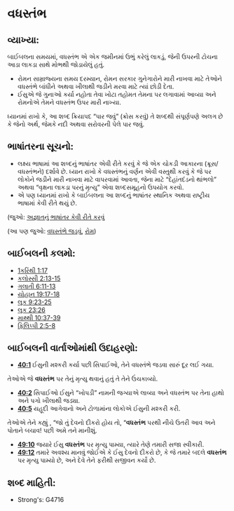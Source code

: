 # વધસ્તંભ 

## વ્યાખ્યા: 

બાઈબલના સમયમાં, વધસ્તંભ એ એક જમીનમાં ઉભું કરેલું લાકડું, જેની ઉપરની ટોચના આડા લાકડા સાથે મોભથી જોડાયેલું હતું.

* રોમન સામ્રાજ્યના સમય દરમ્યાન, રોમન સરકાર ગુનેગારોને મારી નાખવા માટે તેઓને વધસ્તંભે બાંધીને અથવા ખીલાથી જડીને મરવા માટે ત્યાં છોડી દેતા.
* ઈસુએ જે ગુનાઓ કર્યા નહોતા તેવા ખોટા તહોમત તેમના પર લગાવામાં આવ્યા અને રોમનોએ તેમને વધસ્તંભ ઉપર મારી નાખ્યા.

ધ્યાનમાં રાખો કે, આ શબ્દ ક્રિયાપદ “પાર જવું” (ક્રોસ કરવું) તે શબ્દથી સંપૂર્ણપણે અલગ છે કે જેનો અર્થ, જેમકે નદી અથવા સરોવરની પેલે પાર જવું.

## ભાષાંતરના સૂચનો: 

* લક્ષ્ય ભાષામાં આ શબ્દનું ભાષાંતર એવી રીતે કરવું કે જે એક ચોકડી આકારના (ક્રૂસ/વધસ્તંભને) દર્શાવે છે. ધ્યાન રાખો કે વધસ્તંભનું વર્ણન એવી વસ્તુથી કરવું કે જે પર લોકોને જડીને મારી નાખવા માટે વાપરવામાં આવતા, જેના માટે “દેહાંતદંડનો થાંભલો” અથવા “વૃક્ષના લાકડા પરનું મૃત્યુ” એવા શબ્દસમૂહનો ઉપયોગ કરવો.
* એ પણ ધ્યાનમાં રાખો કે બાઈબલના આ શબ્દનું ભાષાંતર સ્થાનિક અથવા રાષ્ટ્રીય ભાષામાં કેવી રીતે થયું છે.

(જુઓ: [અજ્ઞાતનું ભાષાંતર કેવી રીતે કરવું](rc://gu/ta/man/translate/translate-unknown)

(આ પણ જુઓ: [વધસ્તંભે જડવું](../kt/crucify.md), [રોમ](../names/rome.md))

## બાઈબલની કલમો: 

* [1કરિંથી 1:17](rc://gu/tn/help/1co/01/17)
* [કલોસ્સી 2:13-15](rc://gu/tn/help/col/02/13)
* [ગલાતી 6:11-13](rc://gu/tn/help/gal/06/11)
* [યોહાન 19:17-18](rc://gu/tn/help/jhn/19/17)
* [લૂક 9:23-25](rc://gu/tn/help/luk/09/23)
* [લૂક 23:26](rc://gu/tn/help/luk/23/26)
* [માથ્થી 10:37-39](rc://gu/tn/help/mat/10/37)
* [ફિલિપ્પી 2:5-8](rc://gu/tn/help/php/02/05)

## બાઈબલની વાર્તાઓમાંથી ઉદાહરણો: 

* __[40:1](rc://gu/tn/help/obs/40/01)__ ઈસુની મશ્કરી કર્યા પછી સિપાઈઓ, તેને વધસ્તંભે જડવા સારું દૂર લઈ ગયા.

તેઓએ જે __વધસ્તંભ__ પર તેનું મૃત્યુ થવાનું હતું તે તેને ઉંચકાવ્યો.

* __[40:2](rc://gu/tn/help/obs/40/02)__ સિપાઈઓ ઈસુને “ખોપડી” નામની જગ્યાએ લાવ્યા અને વધસ્તંભ પર તેના હાથો અને પગો ખીલાથી જડ્યા.
* __[40:5](rc://gu/tn/help/obs/40/05)__ યહૂદી આગેવાનો અને ટોળામાંના લોકોએ ઈસુની મશ્કરી કરી.

તેઓએ તેને કહ્યું , “જો તું દેવનો દીકરો હોય તો, “__વધસ્તંભ__ પરથી નીચે ઉતરી આવ અને પોતાને બચાવ!
પછી અમે તને માનીશું.

* __[49:10](rc://gu/tn/help/obs/49/10)__ જયારે ઈસુ __વધસ્તંભ__ પર મૃત્યુ પામ્યા, ત્યારે તેણે તમારી સજા સ્વીકારી.
* __[49:12](rc://gu/tn/help/obs/49/12)__ તમારે અવશ્ય માનવું જોઈએ કે ઈસુ દેવનો દીકરો છે, કે જે તમારે બદલે __વધસ્તંભ__ પર મૃત્યુ પામ્યો છે, અને દેવે તેને ફરીથી સજીવન કર્યો છે.

## શબ્દ માહિતી: 

* Strong's: G4716
